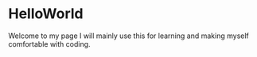 # HelloWorld
Welcome to my page
I will mainly use this for learning and making myself comfortable with coding.
